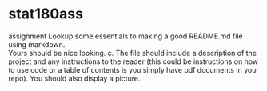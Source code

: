 # stat180ass
assignment
Lookup	some	essentials	to	making	a	good	README.md	file	using	markdown.		
Yours	should	be	nice	looking.
c. The	file	should	include	a	description	of	the	project and	any	instructions	to	the	
reader	(this	could	be	instructions	on	how	to	use	code or	a	table	of	contents is	
you	simply	have	pdf	documents in	your	repo). You	should	also	display	a	picture.
